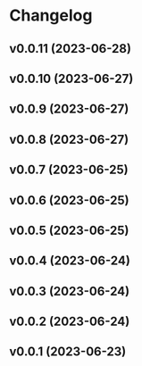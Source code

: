 # Changelog

<!--next-version-placeholder-->

## v0.0.11 (2023-06-28)



## v0.0.10 (2023-06-27)



## v0.0.9 (2023-06-27)



## v0.0.8 (2023-06-27)



## v0.0.7 (2023-06-25)



## v0.0.6 (2023-06-25)



## v0.0.5 (2023-06-25)



## v0.0.4 (2023-06-24)



## v0.0.3 (2023-06-24)



## v0.0.2 (2023-06-24)



## v0.0.1 (2023-06-23)


